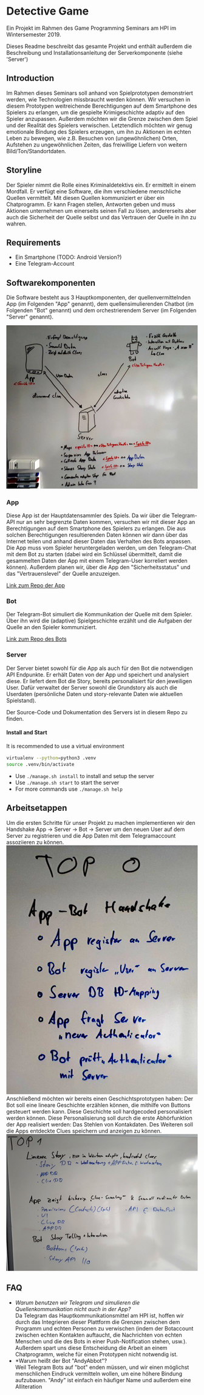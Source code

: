 # Detective Game
Ein Projekt im Rahmen des Game Programming Seminars am HPI im Wintersemester 2019.

Dieses Readme beschreibt das gesamte Projekt und enthält außerdem die Beschreibung und Installationsanleitung der Serverkomponente (siehe 'Server')

## Introduction
Im Rahmen dieses Seminars soll anhand von Spielprototypen demonstriert werden, wie Technologien missbraucht werden können. Wir versuchen in diesem Prototypen weitreichende Berechtigungen auf dem Smartphone des Spielers zu erlangen, um die gespielte Krimigeschichte adaptiv auf den Spieler anzupassen. Außerdem möchten wir die Grenze zwischen dem Spiel und der Realität des Spielers verwischen. Letztendlich möchten wir genug emotionale Bindung des Spielers erzeugen, um ihn zu Aktionen im echten Leben zu bewegen, wie z.B. Besuchen von (ungewöhnlichen) Orten, Aufstehen zu ungewöhnlichen Zeiten, das freiwillige Liefern von weitern Bild/Ton/Standortdaten.

## Storyline
Der Spieler nimmt die Rolle eines Kriminaldetektivs ein. Er ermittelt in einem Mordfall. Er verfügt eine Software, die ihm verschiedene menschliche Quellen vermittelt. Mit diesen Quellen kommuniziert er über ein Chatprogramm. Er kann Fragen stellen, Antworten geben und muss Aktionen unternehmen um einerseits seinen Fall zu lösen, andererseits aber auch die Sicherheit der Quelle selbst und das Vertrauen der Quelle in ihn zu wahren.

## Requirements
- Ein Smartphone (TODO: Android Version?)
- Eine Telegram-Account

## Softwarekomponenten
Die Software besteht aus 3 Hauptkomponenten, der quellenvermittelnden App (im Folgenden "App" genannt), dem quellensimulierenden Chatbot (im Folgenden "Bot" genannt) und dem orchestrierendem Server (im Folgenden "Server" genannt).

![First Architecture Draft](/docs/basic_architecture.jpeg)

### App
Diese App ist der Hauptdatensammler des Spiels. Da wir über die Telegram-API nur an sehr begrenzte Daten kommen, versuchen wir mit dieser App an Berechtigungen auf dem Smartphone des Spielers zu erlangen. Die aus solchen Berechtigungen resultierenden Daten können wir dann über das Internet teilen und anhand dieser Daten das Verhalten des Bots anpassen.  
Die App muss vom Spieler heruntergeladen werden, um den Telegram-Chat mit dem Bot zu starten (dabei wird ein Schlüssel übermittelt, damit die gesammelten Daten der App mit einem Telegram-User korreliert werden können). 
Außerdem planen wir, über die App den "Sicherheitsstatus" und das "Vertrauenslevel" der Quelle anzuzeigen.

[Link zum Repo der App](https://github.com/ADimeo/gameprog-detective-app)

### Bot
Der Telegram-Bot simuliert die Kommunikation der Quelle mit dem Spieler. Über ihn wird die (adaptive) Spielgeschichte erzählt und die Aufgaben der Quelle an den Spieler kommuniziert.

[Link zum Repo des Bots](https://github.com/EatingBacon/gameprog-detective-bot)

### Server
Der Server bietet sowohl für die App als auch für den Bot die notwendigen API Endpunkte. Er erhält Daten von der App und speichert und analysiert diese. Er liefert dem Bot die Story, bereits personalisiert für den jeweiligen User. Dafür verwaltet der Server sowohl die Grundstory als auch die Userdaten (persönliche Daten und story-relevante Daten wie aktuellen Spielstand).

Der Source-Code und Dokumentation des Servers ist in diesem Repo zu finden.
#### Install and Start
It is recommended to use a virtual environment
``` bash
virtualenv --python=python3 .venv
source .venv/bin/activate
```

- Use `./manage.sh install` to install and setup the server
- Use `./manage.sh start` to start the server
- For more commands use `./manage.sh help`

## Arbeitsetappen
Um die ersten Schritte für unser Projekt zu machen implementieren wir den Handshake App -> Server -> Bot -> Server um den neuen User auf dem Server zu registrieren und die App Daten mit dem Telegramaccount assoziieren zu können. 
![TOP0](/docs/top0.jpeg)
Anschließend möchten wir bereits einen Geschichtsprototypen haben: Der Bot soll eine lineare Geschichte erzählen können, die mithilfe von Buttons gesteuert werden kann. Diese Geschichte soll hardgecoded personalisiert werden können. Diese Personalisierung soll durch die erste Abhörfunktion der App realisiert werden: Das Stehlen von Kontakdaten. Des Weiteren soll die Apps entdeckte Clues speichern und anzeigen zu können.
![TOP1](/docs/top1.jpeg)

## FAQ
- *Warum benutzen wir Telegram und simulieren die Quellenkommunikation nicht auch in der App?*  
Da Telegram das Hauptkommunikationsmittel am HPI ist, hoffen wir durch das Integrieren dieser Plattform die Grenzen zwischen dem Programm und echten Personen zu verwischen (indem der Botaccount zwischen echten Kontakten auftaucht, die Nachrichten von echten Menschen und die des Bots in einer Push-Notification stehen, usw.). Außerdem spart uns diese Entscheidung die Arbeit an einem Chatprogramm, welche für einen Prototypen nicht notwendig ist.
- *Warum heißt der Bot "AndyAbbot"?  
Weil Telegram Bots auf "bot" enden müssen, und wir einen möglichst menschlichen Eindruck vermitteln wollen, um eine höhere Bindung aufzubauen. "Andy" ist einfach ein häufiger Name und außerdem eine Alliteration
